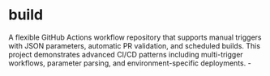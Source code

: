 # build

A flexible GitHub Actions workflow repository that supports manual triggers with JSON parameters, automatic PR validation, and scheduled builds. This project demonstrates advanced CI/CD patterns including multi-trigger workflows, parameter parsing, and environment-specific deployments. -